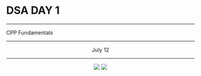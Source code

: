 # DSA DAY 1


<hr>
CPP Fundamentals

<hr><center>
 July 12 <br>
<hr>
<img src="https://github.com/Sushreesatarupa/DSA-60Days/blob/main/Day01/20210712_002834_0000.png">
<img src="https://github.com/Sushreesatarupa/DSA-60Days/blob/main/Day01/20210712_132943_0000.png">
